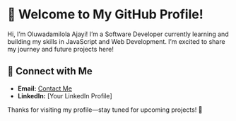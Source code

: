 # 👋 Welcome to My GitHub Profile!

Hi, I’m Oluwadamilola Ajayi! I’m a Software Developer currently learning and building my skills in JavaScript and Web Development. I’m excited to share my journey and future projects here!


## 🤝 Connect with Me
- **Email:** [Contact Me](mailto:oluwadamilola.william@gmail.com)  
- **LinkedIn:** [Your LinkedIn Profile]  

Thanks for visiting my profile—stay tuned for upcoming projects! 🌟
